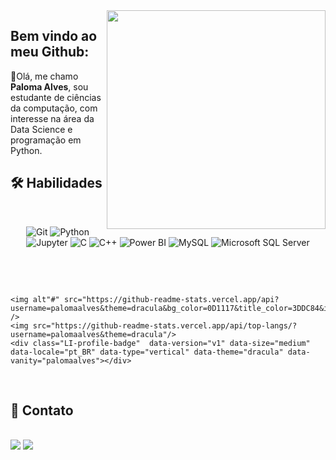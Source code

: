 <img align='right' src="https://user-images.githubusercontent.com/60614988/117733252-9e74e000-b1c7-11eb-95bc-7362d16ade8d.png" width="350">

## Bem vindo ao meu Github: 

👋Olá, me chamo **Paloma Alves**, sou estudante de ciências da computação, com interesse na área da Data Science e programação em Python.

  ## 🛠 Habilidades
<br>
<p align="center">
  <img alt="Git" src="https://img.shields.io/badge/git%20-%23F05033.svg?&style=for-the-badge&logo=git&logoColor=white"/>
  <img alt="Python" src="https://img.shields.io/badge/python%20-%2314354C.svg?&style=for-the-badge&logo=python&logoColor=white"/>
  <img alt="Jupyter" src="https://img.shields.io/badge/Jupyter-F37626?style=for-the-badge&logo=jupyter&logoColor=white"/>
  <img alt="C" src="https://img.shields.io/badge/C%20-%2314354C.svg?&style=for-the-badge&logo=C&logoColor=white"/>
  <img alt="C++" src="https://img.shields.io/badge/c++%20-%2300599C.svg?&style=for-the-badge&logo=c%2B%2B&logoColor=white"/>
  <img alt="Power BI" src="https://img.shields.io/badge/Power BI-CC2927?style=for-the-badge&logo=power-bi&logoColor=white"/>
  <img alt="MySQL" src="https://img.shields.io/badge/MySQL-4479A1?style=for-the-badge&logo=mysql&logoColor=white"/>
  <img alt="Microsoft SQL Server" src="https://img.shields.io/badge/MS SQL Server-F2C811?style=for-the-badge&logo=microsoft-sql-server&logoColor=white"/>
  <br>
</p>
</div>

<br/>
 <p align="left">
  <br>
	
	<img alt"#" src="https://github-readme-stats.vercel.app/api?username=palomaalves&theme=dracula&bg_color=0D1117&title_color=3DDC84&icon_color=3DDC84&show_icons=true&hide_border=true" />
    <img src="https://github-readme-stats.vercel.app/api/top-langs/?username=palomaalves&theme=dracula"/>
	<div class="LI-profile-badge"  data-version="v1" data-size="medium" data-locale="pt_BR" data-type="vertical" data-theme="dracula" data-vanity="palomaalves"></div>
    
  <br>
</p>
 
## 💬 Contato
  <br>
  <div>
  <a href = "mailto: palomaalves@gmail.com"><img src="https://img.shields.io/badge/-Gmail-%23EA4335?style=for-the-badge&logo=gmail&logoColor=white" target="_blank"></a>
  <a href="https://www.linkedin.com/in/paloma-alves1006" target="_blank"><img src="https://img.shields.io/badge/-LinkedIn-%230077B5?style=for-the-badge&logo=linkedin&logoColor=white" target="_blank"></a>
  
 </div>
